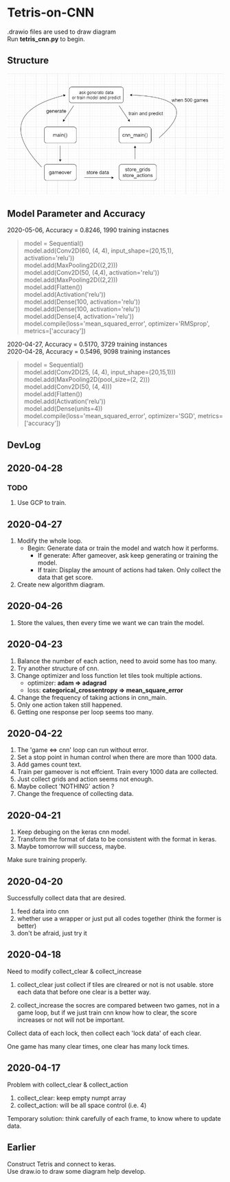 # Tetris-on-CNN

.drawio files are used to draw diagram  
Run __tetris_cnn.py__ to begin.

## Structure

![structure](cnn_tetris_algorithm.jpg)

## Model Parameter and Accuracy
2020-05-06, Accuracy = 0.8246, 1990 training instacnes
>model = Sequential()  
>model.add(Conv2D(60, (4, 4), input_shape=(20,15,1), activation='relu'))  
>model.add(MaxPooling2D((2,2)))  
>model.add(Conv2D(50, (4,4), activation='relu'))  
>model.add(MaxPooling2D((2,2)))  
>model.add(Flatten())  
>model.add(Activation('relu'))  
>model.add(Dense(100, activation='relu'))  
>model.add(Dense(100, activation='relu'))  
>model.add(Dense(4, activation='relu'))  
>model.compile(loss='mean_squared_error', optimizer='RMSprop', metrics=['accuracy'])  

2020-04-27, Accuracy = 0.5170, 3729 training instances  
2020-04-28, Accuracy = 0.5496, 9098 training instances  
>model = Sequential()  
>model.add(Conv2D(25, (4, 4), input_shape=(20,15,1)))  
>model.add(MaxPooling2D(pool_size=(2, 2)))  
>model.add(Conv2D(50, (4, 4)))  
>model.add(Flatten())  
>model.add(Activation('relu'))  
>model.add(Dense(units=4))  
>model.compile(loss='mean_squared_error', optimizer='SGD', metrics=['accuracy'])

## DevLog

## 2020-04-28

### TODO

1. Use GCP to train.

## 2020-04-27

1. Modify the whole loop.
    * Begin: Generate data or train the model and watch how it performs.  
        * If generate: After gameover, ask keep generating or training the model.
        * If train: Display the amount of actions had taken. Only collect the data that get score.
2. Create new algorithm diagram.

## 2020-04-26

1. Store the values, then every time we want we can train the model.  

## 2020-04-23

1. Balance the number of each action, need to avoid some has too many.
2. Try another structure of cnn.
3. Change optimizer and loss function let tiles took multiple actions.  
    * optimizer: __adam &rArr; adagrad__  
    * loss: __categorical_crossentropy &rArr; mean_square_error__  
4. Change the frequency of taking actions in cnn_main.
5. Only one action taken still happened.
6. Getting one response per loop seems too many.

## 2020-04-22

1. The 'game &hArr; cnn' loop can run without error.
2. Set a stop point in human control when there are more than 1000 data.
3. Add games count text.
4. Train per gameover is not effcient. Train every 1000 data are collected.
5. Just collect grids and action seems not enough.
6. Maybe collect 'NOTHING' action ?
7. Change the frequence of collecting data.

## 2020-04-21

1. Keep debuging on the keras cnn model.
2. Transform the format of data to be consistent with the format in keras.
3. Maybe tomorrow will success, maybe.

Make sure training properly.

## 2020-04-20

Successfully collect data that are desired.

1. feed data into cnn
2. whether use a wrapper or just put all codes together (think the former is better)
3. don't be afraid, just try it

## 2020-04-18

Need to modify collect_clear & collect_increase

1. collect_clear
just collect if tiles are clreared or not is not usable.
store each data that before one clear is a better way.

2. collect_increase
the socres are compared between two games, not in a game loop,
but if we just train cnn know how to clear,
the score increases or not will not be important.

Collect data of each lock, then collect each 'lock data' of each clear.

One game has many clear times, one clear has many lock times.

## 2020-04-17

Problem with collect_clear & collect_action

1. collect_clear: keep empty numpt array
2. collect_action: will be all space control (i.e. 4)

Temporary solution: think carefully of each frame, to know where to update data.

## Earlier

Construct Tetris and connect to keras.  
Use draw.io to draw some diagram help develop.
